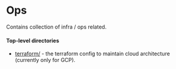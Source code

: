 # Ops 

Contains collection of infra / ops related.

#### Top-level directories

* [terraform/](terraform/) - the terraform config to maintain cloud
  architecture (currently only for GCP).

